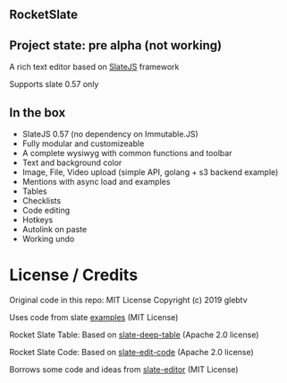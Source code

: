 ## RocketSlate

## Project state: pre alpha (not working)

A rich text editor based on [SlateJS](https://github.com/ianstormtaylor/slate) framework

Supports slate 0.57 only

## In the box

- SlateJS 0.57 (no dependency on Immutable.JS)
- Fully modular and customizeable
- A complete wysiwyg with common functions and toolbar
- Text and background color
- Image, File, Video upload (simple API, golang + s3 backend example)
- Mentions with async load and examples
- Tables
- Checklists
- Code editing
- Hotkeys
- Autolink on paste
- Working undo

# License / Credits

Original code in this repo:
MIT License Copyright (c) 2019 glebtv

Uses code from slate [examples](https://github.com/ianstormtaylor/slate/tree/master/site/examples) (MIT License)

Rocket Slate Table:
Based on [slate-deep-table](https://github.com/jasonphillips/slate-deep-table) (Apache 2.0 license)

Rocket Slate Code:
Based on [slate-edit-code](https://github.com/GitbookIO/slate-edit-code) (Apache 2.0 license)

Borrows some code and ideas from [slate-editor](https://github.com/nossas/slate-editor) (MIT License)

